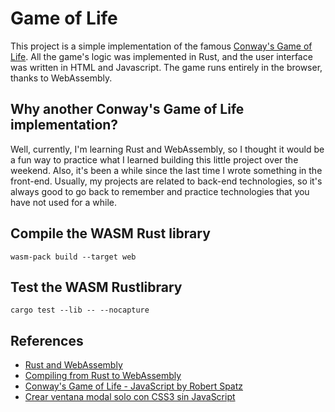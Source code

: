 # Game of Life
This project is a simple implementation of the famous [Conway's Game of Life](https://en.wikipedia.org/wiki/Conway%27s_Game_of_Life). All the game's logic was implemented in Rust, and the user interface was written in HTML and Javascript. The game runs entirely in the browser, thanks to WebAssembly.

## Why another Conway's Game of Life implementation?
Well, currently, I'm learning Rust and WebAssembly, so I thought it would be a fun way to practice what I learned building this little project over the weekend. Also, it's been a while since the last time I wrote something in the front-end. Usually, my projects are related to back-end technologies, so it's always good to go back to remember and practice technologies that you have not used for a while.

## Compile the WASM Rust library
~~~
wasm-pack build --target web
~~~

## Test the WASM Rustlibrary
~~~
cargo test --lib -- --nocapture
~~~

## References
* [Rust and WebAssembly](https://rustwasm.github.io/docs/book/introduction.html)
* [Compiling from Rust to WebAssembly](https://developer.mozilla.org/en-US/docs/WebAssembly/Rust_to_wasm)
* [Conway's Game of Life - JavaScript by Robert Spatz](https://codepen.io/RBSpatz/pen/rLyNLb)
* [Crear ventana modal solo con CSS3 sin JavaScript](https://devcode.la/tutoriales/crear-ventana-modal-solo-con-css3/)
